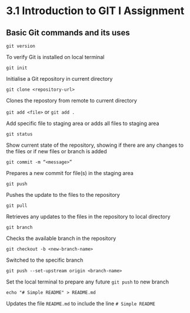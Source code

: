 # 3.1 Introduction to GIT I Assignment

## Basic Git commands and its uses

`git version`

To verify Git is installed on local terminal

`git init`

Initialise a Git repository in current directory

`git clone <repository-url>`

Clones the repostory from remote to current directory

`git add <file>` or `git add .`

Add specific file to staging area or adds all files to staging area

`git status`

Show current state of the repository, showing if there are any changes to the files or if new files or branch is added

`git commit -m “<message>”`

Prepares a new commit for file(s) in the staging area

`git push`

Pushes the update to the files to the repository

`git pull`

Retrieves any updates to the files in the repository to local directory

`git branch`

Checks the available branch in the repository

`git checkout -b <new-branch-name>`

Switched to the specific branch

`git push --set-upstream origin <branch-name>`

Set the local terminal to prepare any future `git push` to new branch

`echo "# Simple README" > README.md`

Updates the file `README.md` to include the line `# Simple README`